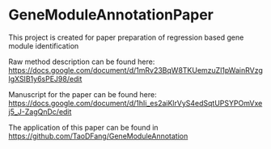 # GeneModuleAnnotationPaper
This project is created for paper preparation of regression based gene module identification

Raw method description can be found here: https://docs.google.com/document/d/1mRv23BqW8TKUemzuZl1pWainRVzglgXSIB1y6sPEJ98/edit

Manuscript for the paper can be found here: https://docs.google.com/document/d/1hIi_es2aiKlrVyS4edSqtUPSYPOmVxej5_J-ZagQnDc/edit

The application of this paper can be found in https://github.com/TaoDFang/GeneModuleAnnotation
